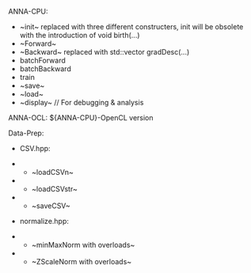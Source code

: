 ANNA-CPU:
- ~init~ replaced with three different constructers, init will be obsolete with the introduction of void birth(...)
- ~Forward~
- ~Backward~ replaced with std::vector<float> gradDesc(...)
- batchForward
- batchBackward
- train
- ~save~
- ~load~
- ~display~ // For debugging & analysis

ANNA-OCL:
${ANNA-CPU}-OpenCL version

Data-Prep:
- CSV.hpp:
- - ~loadCSVn~
- - ~loadCSVstr~
- - ~saveCSV~

- normalize.hpp:
- - ~minMaxNorm with overloads~
- - ~ZScaleNorm with overloads~